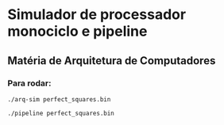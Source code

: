 # Simulador de processador monociclo e pipeline 

## Matéria de Arquitetura de Computadores

### Para rodar:

<code>./arq-sim perfect_squares.bin</code>

<code>./pipeline perfect_squares.bin</code>
